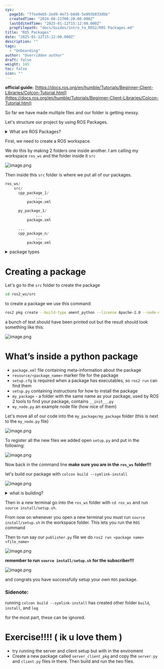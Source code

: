 ```yaml
---
sys:
  pageId: "7fea9eb5-2ed9-4e73-b6d6-5e093b833dbb"
  createdTime: "2024-08-21T00:28:00.000Z"
  lastEditedTime: "2025-01-12T15:12:00.000Z"
  propFilepath: "docs/Guides/intro_to_ROS2/ROS Packages.md"
title: "ROS Packages"
date: "2025-01-12T15:12:00.000Z"
description: ""
tags:
  - "Onboarding"
author: "Overridden author"
draft: false
weight: 145
toc: false
icon: ""
---
```


**official guide:** [https://docs.ros.org/en/humble/Tutorials/Beginner-Client-Libraries/Colcon-Tutorial.html](https://docs.ros.org/en/humble/Tutorials/Beginner-Client-Libraries/Colcon-Tutorial.html)

So far we have made multiple files and our folder is getting messy.

Let's structure our project by using ROS Packages.

<details>

<summary>What are ROS Packages?</summary>

ROS Packages are, as the name implies, packages of code that are highly sharable between ROS developers.

They consist of a folder, `package.xml` file, and source code

```python
      cpp_package_1/
		      ... imagine much code files here ..
          package.xml
```

</details>

First, we need to create a ROS workspace.

We do this by making 2 folders one inside another. I am calling my workspace `ros_ws` and the folder inside it `src`

![image.png](https://prod-files-secure.s3.us-west-2.amazonaws.com/d518164a-d88e-44d1-a4ee-3adb3bd8bce0/70706947-fd18-4537-a67b-e12946812d31/image.png?X-Amz-Algorithm=AWS4-HMAC-SHA256&X-Amz-Content-Sha256=UNSIGNED-PAYLOAD&X-Amz-Credential=ASIAZI2LB466YXMTNAZU%2F20250616%2Fus-west-2%2Fs3%2Faws4_request&X-Amz-Date=20250616T170856Z&X-Amz-Expires=3600&X-Amz-Security-Token=IQoJb3JpZ2luX2VjEHcaCXVzLXdlc3QtMiJHMEUCIQDiiOGtnXS0PXZqsIsq9YAMItKZBI7D9130ki1iXu56lAIgPOsjAi7rixjx2aEGGYbCofR4dvKb%2BToRi3EoEk6H4agq%2FwMIYBAAGgw2Mzc0MjMxODM4MDUiDJ5wYbJQdPkKCICNkyrcA4%2B40T45XF%2FQT7piIB5594SpUdXlAyAiOomql%2BCkARZ%2Bh097%2B2hNkjWediA%2FA2u5TK2B3wQG8THNSevgz1Hvf523Uh2Z4ZQWgzXEYbJTPA%2FNJcwYcRAg93%2BzdHA9Bd%2FezjPv%2BKK0%2F%2F6Jl4ZuEIn9poq5xM8wp81z846NFh6tjo1FI7VSzMjH23D2qIr%2BQTzBSbB38h%2Fqx4zC%2F%2BKbqtCFw%2BzxH6SL9ytSlwQV9bjGq4eWq1iNpbBPAdsRrvfU%2Bfc%2FwhSNiKMzKaNx1Akz2eYuK4WyfVFyVwaqfs5wZrwVPVaziHgD0SqwgPRPS2j5XAKVdCNMUx8O0%2BdPEIZsRRa%2FXzi3An%2F6ShLQRW%2B5VfP03wLS7AH%2F5zEkqLqq0X%2FsNnEmgpfzC8GfPhYO6KnnE2K06%2FvOB6S3WkZkMF%2Bgj5ht%2BBGJ2tjvjQ0JzSLwHnq1COY6VFlRyHa7Hu%2FcrXQ6ybzls5HvRVgqtAPRzvYP14LhWQbQu9GJNoz7qMUvK4mTmI%2FD2QEklB5g0DDV8Zj7yo%2Fgelbnrs3%2Fq%2F9%2FTFDzeYohA3LH8wFgpNGPcHH%2FKl4JG%2FBqXYAsXRHID%2FoR1m57aRhPzy%2BxCjMNOvazjJEfQNy5x7aaQVZidIA7uCspU6o%2BMNLhwMIGOqUBkwOD%2BRfVlapjZYE7gg%2B5tP68tafyqVHSP1tPHWWVSlulATy0OPWGc%2BvzR%2Bp0HFKZtFrEx0eNoHJk5Rv3%2BU4sIVeUyJKNTw6dwK7Aq241VMFtbNBkPVQaCJvb2ERaghLDi5UsE9MInfLDlvH9gV4ewK3tA66zJS%2FwOkuZnR%2B949ceBUblIl29Mbov%2BwFJeHGZoKRucLLSuPWD5nVdZ88J05uX3byJ&X-Amz-Signature=6c6b234a81896e6b20019e644e913a91a03f6d7a4b0ec8ee10d2ef979ad462d1&X-Amz-SignedHeaders=host&x-amz-checksum-mode=ENABLED&x-id=GetObject)

Then inside this `src` folder is where we put all of our packages.

```python
ros_ws/
    src/
      cpp_package_1/
		      ...
          package.xml

      py_package_1/
		      ...
          package.xml

      ...
      cpp_package_n/
		      ...
          package.xml

```

<details>

<summary>package types</summary>

packages can be either `C++` or python.

the intern file structure is different for each but for this guide we will stick to creating python packages

</details>

# Creating a package

Let's go to the `src` folder to create the package

```bash
cd ros2_ws/src
```

to create a package we use this command:

```bash
ros2 pkg create --build-type ament_python --license Apache-2.0 --node-name my_node my_package
```

a bunch of text should have been printed out but the result should look something like this:

![image.png](https://prod-files-secure.s3.us-west-2.amazonaws.com/d518164a-d88e-44d1-a4ee-3adb3bd8bce0/e6cf1e3f-8512-4a3e-b131-079f800bf3e8/image.png?X-Amz-Algorithm=AWS4-HMAC-SHA256&X-Amz-Content-Sha256=UNSIGNED-PAYLOAD&X-Amz-Credential=ASIAZI2LB466YXMTNAZU%2F20250616%2Fus-west-2%2Fs3%2Faws4_request&X-Amz-Date=20250616T170856Z&X-Amz-Expires=3600&X-Amz-Security-Token=IQoJb3JpZ2luX2VjEHcaCXVzLXdlc3QtMiJHMEUCIQDiiOGtnXS0PXZqsIsq9YAMItKZBI7D9130ki1iXu56lAIgPOsjAi7rixjx2aEGGYbCofR4dvKb%2BToRi3EoEk6H4agq%2FwMIYBAAGgw2Mzc0MjMxODM4MDUiDJ5wYbJQdPkKCICNkyrcA4%2B40T45XF%2FQT7piIB5594SpUdXlAyAiOomql%2BCkARZ%2Bh097%2B2hNkjWediA%2FA2u5TK2B3wQG8THNSevgz1Hvf523Uh2Z4ZQWgzXEYbJTPA%2FNJcwYcRAg93%2BzdHA9Bd%2FezjPv%2BKK0%2F%2F6Jl4ZuEIn9poq5xM8wp81z846NFh6tjo1FI7VSzMjH23D2qIr%2BQTzBSbB38h%2Fqx4zC%2F%2BKbqtCFw%2BzxH6SL9ytSlwQV9bjGq4eWq1iNpbBPAdsRrvfU%2Bfc%2FwhSNiKMzKaNx1Akz2eYuK4WyfVFyVwaqfs5wZrwVPVaziHgD0SqwgPRPS2j5XAKVdCNMUx8O0%2BdPEIZsRRa%2FXzi3An%2F6ShLQRW%2B5VfP03wLS7AH%2F5zEkqLqq0X%2FsNnEmgpfzC8GfPhYO6KnnE2K06%2FvOB6S3WkZkMF%2Bgj5ht%2BBGJ2tjvjQ0JzSLwHnq1COY6VFlRyHa7Hu%2FcrXQ6ybzls5HvRVgqtAPRzvYP14LhWQbQu9GJNoz7qMUvK4mTmI%2FD2QEklB5g0DDV8Zj7yo%2Fgelbnrs3%2Fq%2F9%2FTFDzeYohA3LH8wFgpNGPcHH%2FKl4JG%2FBqXYAsXRHID%2FoR1m57aRhPzy%2BxCjMNOvazjJEfQNy5x7aaQVZidIA7uCspU6o%2BMNLhwMIGOqUBkwOD%2BRfVlapjZYE7gg%2B5tP68tafyqVHSP1tPHWWVSlulATy0OPWGc%2BvzR%2Bp0HFKZtFrEx0eNoHJk5Rv3%2BU4sIVeUyJKNTw6dwK7Aq241VMFtbNBkPVQaCJvb2ERaghLDi5UsE9MInfLDlvH9gV4ewK3tA66zJS%2FwOkuZnR%2B949ceBUblIl29Mbov%2BwFJeHGZoKRucLLSuPWD5nVdZ88J05uX3byJ&X-Amz-Signature=267b03573a8b3738baab7304c3ed1747d0c9d6cf8ec95cd53e359758961808af&X-Amz-SignedHeaders=host&x-amz-checksum-mode=ENABLED&x-id=GetObject)

# What’s inside a python package

- `package.xml` file containing meta-information about the package
- `resource/<package_name>` marker file for the package
- `setup.cfg` is required when a package has executables, so `ros2 run` can find them
- `setup.py` containing instructions for how to install the package
- `my_package` - a folder with the same name as your package, used by ROS 2 tools to find your package, contains `__init__.py`
- `my_node.py` an example node file (how nice of them)

Let's move all of our code into the `my_package/my_package` folder (this is next to the `my_node.py` file)

![image.png](https://prod-files-secure.s3.us-west-2.amazonaws.com/d518164a-d88e-44d1-a4ee-3adb3bd8bce0/9ce58f11-0da9-4d3e-b86d-506a9685d378/image.png?X-Amz-Algorithm=AWS4-HMAC-SHA256&X-Amz-Content-Sha256=UNSIGNED-PAYLOAD&X-Amz-Credential=ASIAZI2LB466YXMTNAZU%2F20250616%2Fus-west-2%2Fs3%2Faws4_request&X-Amz-Date=20250616T170856Z&X-Amz-Expires=3600&X-Amz-Security-Token=IQoJb3JpZ2luX2VjEHcaCXVzLXdlc3QtMiJHMEUCIQDiiOGtnXS0PXZqsIsq9YAMItKZBI7D9130ki1iXu56lAIgPOsjAi7rixjx2aEGGYbCofR4dvKb%2BToRi3EoEk6H4agq%2FwMIYBAAGgw2Mzc0MjMxODM4MDUiDJ5wYbJQdPkKCICNkyrcA4%2B40T45XF%2FQT7piIB5594SpUdXlAyAiOomql%2BCkARZ%2Bh097%2B2hNkjWediA%2FA2u5TK2B3wQG8THNSevgz1Hvf523Uh2Z4ZQWgzXEYbJTPA%2FNJcwYcRAg93%2BzdHA9Bd%2FezjPv%2BKK0%2F%2F6Jl4ZuEIn9poq5xM8wp81z846NFh6tjo1FI7VSzMjH23D2qIr%2BQTzBSbB38h%2Fqx4zC%2F%2BKbqtCFw%2BzxH6SL9ytSlwQV9bjGq4eWq1iNpbBPAdsRrvfU%2Bfc%2FwhSNiKMzKaNx1Akz2eYuK4WyfVFyVwaqfs5wZrwVPVaziHgD0SqwgPRPS2j5XAKVdCNMUx8O0%2BdPEIZsRRa%2FXzi3An%2F6ShLQRW%2B5VfP03wLS7AH%2F5zEkqLqq0X%2FsNnEmgpfzC8GfPhYO6KnnE2K06%2FvOB6S3WkZkMF%2Bgj5ht%2BBGJ2tjvjQ0JzSLwHnq1COY6VFlRyHa7Hu%2FcrXQ6ybzls5HvRVgqtAPRzvYP14LhWQbQu9GJNoz7qMUvK4mTmI%2FD2QEklB5g0DDV8Zj7yo%2Fgelbnrs3%2Fq%2F9%2FTFDzeYohA3LH8wFgpNGPcHH%2FKl4JG%2FBqXYAsXRHID%2FoR1m57aRhPzy%2BxCjMNOvazjJEfQNy5x7aaQVZidIA7uCspU6o%2BMNLhwMIGOqUBkwOD%2BRfVlapjZYE7gg%2B5tP68tafyqVHSP1tPHWWVSlulATy0OPWGc%2BvzR%2Bp0HFKZtFrEx0eNoHJk5Rv3%2BU4sIVeUyJKNTw6dwK7Aq241VMFtbNBkPVQaCJvb2ERaghLDi5UsE9MInfLDlvH9gV4ewK3tA66zJS%2FwOkuZnR%2B949ceBUblIl29Mbov%2BwFJeHGZoKRucLLSuPWD5nVdZ88J05uX3byJ&X-Amz-Signature=6e63c2449eb64a9ff1f50d9fdd8323c592756017bb3186147f62ba86c97dce5b&X-Amz-SignedHeaders=host&x-amz-checksum-mode=ENABLED&x-id=GetObject)

To register all the new files we added open `setup.py` and put in the following:

![image.png](https://prod-files-secure.s3.us-west-2.amazonaws.com/d518164a-d88e-44d1-a4ee-3adb3bd8bce0/1cd7c262-4cae-4496-9d75-c178537d24a2/image.png?X-Amz-Algorithm=AWS4-HMAC-SHA256&X-Amz-Content-Sha256=UNSIGNED-PAYLOAD&X-Amz-Credential=ASIAZI2LB466YXMTNAZU%2F20250616%2Fus-west-2%2Fs3%2Faws4_request&X-Amz-Date=20250616T170856Z&X-Amz-Expires=3600&X-Amz-Security-Token=IQoJb3JpZ2luX2VjEHcaCXVzLXdlc3QtMiJHMEUCIQDiiOGtnXS0PXZqsIsq9YAMItKZBI7D9130ki1iXu56lAIgPOsjAi7rixjx2aEGGYbCofR4dvKb%2BToRi3EoEk6H4agq%2FwMIYBAAGgw2Mzc0MjMxODM4MDUiDJ5wYbJQdPkKCICNkyrcA4%2B40T45XF%2FQT7piIB5594SpUdXlAyAiOomql%2BCkARZ%2Bh097%2B2hNkjWediA%2FA2u5TK2B3wQG8THNSevgz1Hvf523Uh2Z4ZQWgzXEYbJTPA%2FNJcwYcRAg93%2BzdHA9Bd%2FezjPv%2BKK0%2F%2F6Jl4ZuEIn9poq5xM8wp81z846NFh6tjo1FI7VSzMjH23D2qIr%2BQTzBSbB38h%2Fqx4zC%2F%2BKbqtCFw%2BzxH6SL9ytSlwQV9bjGq4eWq1iNpbBPAdsRrvfU%2Bfc%2FwhSNiKMzKaNx1Akz2eYuK4WyfVFyVwaqfs5wZrwVPVaziHgD0SqwgPRPS2j5XAKVdCNMUx8O0%2BdPEIZsRRa%2FXzi3An%2F6ShLQRW%2B5VfP03wLS7AH%2F5zEkqLqq0X%2FsNnEmgpfzC8GfPhYO6KnnE2K06%2FvOB6S3WkZkMF%2Bgj5ht%2BBGJ2tjvjQ0JzSLwHnq1COY6VFlRyHa7Hu%2FcrXQ6ybzls5HvRVgqtAPRzvYP14LhWQbQu9GJNoz7qMUvK4mTmI%2FD2QEklB5g0DDV8Zj7yo%2Fgelbnrs3%2Fq%2F9%2FTFDzeYohA3LH8wFgpNGPcHH%2FKl4JG%2FBqXYAsXRHID%2FoR1m57aRhPzy%2BxCjMNOvazjJEfQNy5x7aaQVZidIA7uCspU6o%2BMNLhwMIGOqUBkwOD%2BRfVlapjZYE7gg%2B5tP68tafyqVHSP1tPHWWVSlulATy0OPWGc%2BvzR%2Bp0HFKZtFrEx0eNoHJk5Rv3%2BU4sIVeUyJKNTw6dwK7Aq241VMFtbNBkPVQaCJvb2ERaghLDi5UsE9MInfLDlvH9gV4ewK3tA66zJS%2FwOkuZnR%2B949ceBUblIl29Mbov%2BwFJeHGZoKRucLLSuPWD5nVdZ88J05uX3byJ&X-Amz-Signature=54a757db152edefa5cd01b8e75291c6c3349697c52d190941bbd4fb470dd9121&X-Amz-SignedHeaders=host&x-amz-checksum-mode=ENABLED&x-id=GetObject)

Now back in the command line **make sure you are in the** **`ros_ws`** **folder!!!**

let's build our package with `colcon build --symlink-install`

![image.png](https://prod-files-secure.s3.us-west-2.amazonaws.com/d518164a-d88e-44d1-a4ee-3adb3bd8bce0/2f2a0d27-b173-48fd-b189-5f5c0ce65619/image.png?X-Amz-Algorithm=AWS4-HMAC-SHA256&X-Amz-Content-Sha256=UNSIGNED-PAYLOAD&X-Amz-Credential=ASIAZI2LB466YXMTNAZU%2F20250616%2Fus-west-2%2Fs3%2Faws4_request&X-Amz-Date=20250616T170856Z&X-Amz-Expires=3600&X-Amz-Security-Token=IQoJb3JpZ2luX2VjEHcaCXVzLXdlc3QtMiJHMEUCIQDiiOGtnXS0PXZqsIsq9YAMItKZBI7D9130ki1iXu56lAIgPOsjAi7rixjx2aEGGYbCofR4dvKb%2BToRi3EoEk6H4agq%2FwMIYBAAGgw2Mzc0MjMxODM4MDUiDJ5wYbJQdPkKCICNkyrcA4%2B40T45XF%2FQT7piIB5594SpUdXlAyAiOomql%2BCkARZ%2Bh097%2B2hNkjWediA%2FA2u5TK2B3wQG8THNSevgz1Hvf523Uh2Z4ZQWgzXEYbJTPA%2FNJcwYcRAg93%2BzdHA9Bd%2FezjPv%2BKK0%2F%2F6Jl4ZuEIn9poq5xM8wp81z846NFh6tjo1FI7VSzMjH23D2qIr%2BQTzBSbB38h%2Fqx4zC%2F%2BKbqtCFw%2BzxH6SL9ytSlwQV9bjGq4eWq1iNpbBPAdsRrvfU%2Bfc%2FwhSNiKMzKaNx1Akz2eYuK4WyfVFyVwaqfs5wZrwVPVaziHgD0SqwgPRPS2j5XAKVdCNMUx8O0%2BdPEIZsRRa%2FXzi3An%2F6ShLQRW%2B5VfP03wLS7AH%2F5zEkqLqq0X%2FsNnEmgpfzC8GfPhYO6KnnE2K06%2FvOB6S3WkZkMF%2Bgj5ht%2BBGJ2tjvjQ0JzSLwHnq1COY6VFlRyHa7Hu%2FcrXQ6ybzls5HvRVgqtAPRzvYP14LhWQbQu9GJNoz7qMUvK4mTmI%2FD2QEklB5g0DDV8Zj7yo%2Fgelbnrs3%2Fq%2F9%2FTFDzeYohA3LH8wFgpNGPcHH%2FKl4JG%2FBqXYAsXRHID%2FoR1m57aRhPzy%2BxCjMNOvazjJEfQNy5x7aaQVZidIA7uCspU6o%2BMNLhwMIGOqUBkwOD%2BRfVlapjZYE7gg%2B5tP68tafyqVHSP1tPHWWVSlulATy0OPWGc%2BvzR%2Bp0HFKZtFrEx0eNoHJk5Rv3%2BU4sIVeUyJKNTw6dwK7Aq241VMFtbNBkPVQaCJvb2ERaghLDi5UsE9MInfLDlvH9gV4ewK3tA66zJS%2FwOkuZnR%2B949ceBUblIl29Mbov%2BwFJeHGZoKRucLLSuPWD5nVdZ88J05uX3byJ&X-Amz-Signature=abc4070d2a8b8d3575c914301d33384d4a04ad82605524b47ddbc9f2253c69aa&X-Amz-SignedHeaders=host&x-amz-checksum-mode=ENABLED&x-id=GetObject)

<details>

<summary>what is building?</summary>

if you are a CS major at Rose-Hulman you will learn the answer to this in CSSE132

but TLDR; is it combines all the code files into one program that can be run easily 

</details>

Then in a new terminal go into the `ros_ws` folder with `cd ros_ws` and run `source install/setup.sh`. 

From now on whenever you open a new terminal you must run `source install/setup.sh` in the workspace folder. This lets you run the `ROS` command

Then to run say our `publisher.py` file we do `ros2 run <package name> <file_name>`

![image.png](https://prod-files-secure.s3.us-west-2.amazonaws.com/d518164a-d88e-44d1-a4ee-3adb3bd8bce0/4f4b1219-3a44-4632-aa0a-ce3471699f59/image.png?X-Amz-Algorithm=AWS4-HMAC-SHA256&X-Amz-Content-Sha256=UNSIGNED-PAYLOAD&X-Amz-Credential=ASIAZI2LB466YXMTNAZU%2F20250616%2Fus-west-2%2Fs3%2Faws4_request&X-Amz-Date=20250616T170856Z&X-Amz-Expires=3600&X-Amz-Security-Token=IQoJb3JpZ2luX2VjEHcaCXVzLXdlc3QtMiJHMEUCIQDiiOGtnXS0PXZqsIsq9YAMItKZBI7D9130ki1iXu56lAIgPOsjAi7rixjx2aEGGYbCofR4dvKb%2BToRi3EoEk6H4agq%2FwMIYBAAGgw2Mzc0MjMxODM4MDUiDJ5wYbJQdPkKCICNkyrcA4%2B40T45XF%2FQT7piIB5594SpUdXlAyAiOomql%2BCkARZ%2Bh097%2B2hNkjWediA%2FA2u5TK2B3wQG8THNSevgz1Hvf523Uh2Z4ZQWgzXEYbJTPA%2FNJcwYcRAg93%2BzdHA9Bd%2FezjPv%2BKK0%2F%2F6Jl4ZuEIn9poq5xM8wp81z846NFh6tjo1FI7VSzMjH23D2qIr%2BQTzBSbB38h%2Fqx4zC%2F%2BKbqtCFw%2BzxH6SL9ytSlwQV9bjGq4eWq1iNpbBPAdsRrvfU%2Bfc%2FwhSNiKMzKaNx1Akz2eYuK4WyfVFyVwaqfs5wZrwVPVaziHgD0SqwgPRPS2j5XAKVdCNMUx8O0%2BdPEIZsRRa%2FXzi3An%2F6ShLQRW%2B5VfP03wLS7AH%2F5zEkqLqq0X%2FsNnEmgpfzC8GfPhYO6KnnE2K06%2FvOB6S3WkZkMF%2Bgj5ht%2BBGJ2tjvjQ0JzSLwHnq1COY6VFlRyHa7Hu%2FcrXQ6ybzls5HvRVgqtAPRzvYP14LhWQbQu9GJNoz7qMUvK4mTmI%2FD2QEklB5g0DDV8Zj7yo%2Fgelbnrs3%2Fq%2F9%2FTFDzeYohA3LH8wFgpNGPcHH%2FKl4JG%2FBqXYAsXRHID%2FoR1m57aRhPzy%2BxCjMNOvazjJEfQNy5x7aaQVZidIA7uCspU6o%2BMNLhwMIGOqUBkwOD%2BRfVlapjZYE7gg%2B5tP68tafyqVHSP1tPHWWVSlulATy0OPWGc%2BvzR%2Bp0HFKZtFrEx0eNoHJk5Rv3%2BU4sIVeUyJKNTw6dwK7Aq241VMFtbNBkPVQaCJvb2ERaghLDi5UsE9MInfLDlvH9gV4ewK3tA66zJS%2FwOkuZnR%2B949ceBUblIl29Mbov%2BwFJeHGZoKRucLLSuPWD5nVdZ88J05uX3byJ&X-Amz-Signature=90a92e1c79ab367a496abbda116e0886a1c8ba4507b91754279e459f1b738927&X-Amz-SignedHeaders=host&x-amz-checksum-mode=ENABLED&x-id=GetObject)

**remember to run** **`source install/setup.sh`** **for the subscriber!!!**

![image.png](https://prod-files-secure.s3.us-west-2.amazonaws.com/d518164a-d88e-44d1-a4ee-3adb3bd8bce0/02121119-dad4-49ec-8356-c956108b4243/image.png?X-Amz-Algorithm=AWS4-HMAC-SHA256&X-Amz-Content-Sha256=UNSIGNED-PAYLOAD&X-Amz-Credential=ASIAZI2LB466YXMTNAZU%2F20250616%2Fus-west-2%2Fs3%2Faws4_request&X-Amz-Date=20250616T170856Z&X-Amz-Expires=3600&X-Amz-Security-Token=IQoJb3JpZ2luX2VjEHcaCXVzLXdlc3QtMiJHMEUCIQDiiOGtnXS0PXZqsIsq9YAMItKZBI7D9130ki1iXu56lAIgPOsjAi7rixjx2aEGGYbCofR4dvKb%2BToRi3EoEk6H4agq%2FwMIYBAAGgw2Mzc0MjMxODM4MDUiDJ5wYbJQdPkKCICNkyrcA4%2B40T45XF%2FQT7piIB5594SpUdXlAyAiOomql%2BCkARZ%2Bh097%2B2hNkjWediA%2FA2u5TK2B3wQG8THNSevgz1Hvf523Uh2Z4ZQWgzXEYbJTPA%2FNJcwYcRAg93%2BzdHA9Bd%2FezjPv%2BKK0%2F%2F6Jl4ZuEIn9poq5xM8wp81z846NFh6tjo1FI7VSzMjH23D2qIr%2BQTzBSbB38h%2Fqx4zC%2F%2BKbqtCFw%2BzxH6SL9ytSlwQV9bjGq4eWq1iNpbBPAdsRrvfU%2Bfc%2FwhSNiKMzKaNx1Akz2eYuK4WyfVFyVwaqfs5wZrwVPVaziHgD0SqwgPRPS2j5XAKVdCNMUx8O0%2BdPEIZsRRa%2FXzi3An%2F6ShLQRW%2B5VfP03wLS7AH%2F5zEkqLqq0X%2FsNnEmgpfzC8GfPhYO6KnnE2K06%2FvOB6S3WkZkMF%2Bgj5ht%2BBGJ2tjvjQ0JzSLwHnq1COY6VFlRyHa7Hu%2FcrXQ6ybzls5HvRVgqtAPRzvYP14LhWQbQu9GJNoz7qMUvK4mTmI%2FD2QEklB5g0DDV8Zj7yo%2Fgelbnrs3%2Fq%2F9%2FTFDzeYohA3LH8wFgpNGPcHH%2FKl4JG%2FBqXYAsXRHID%2FoR1m57aRhPzy%2BxCjMNOvazjJEfQNy5x7aaQVZidIA7uCspU6o%2BMNLhwMIGOqUBkwOD%2BRfVlapjZYE7gg%2B5tP68tafyqVHSP1tPHWWVSlulATy0OPWGc%2BvzR%2Bp0HFKZtFrEx0eNoHJk5Rv3%2BU4sIVeUyJKNTw6dwK7Aq241VMFtbNBkPVQaCJvb2ERaghLDi5UsE9MInfLDlvH9gV4ewK3tA66zJS%2FwOkuZnR%2B949ceBUblIl29Mbov%2BwFJeHGZoKRucLLSuPWD5nVdZ88J05uX3byJ&X-Amz-Signature=6aa0e47c9577d8bd64e19904a34fc3cb42ddc1f123f90c31cf32e7b2b8dc9e8b&X-Amz-SignedHeaders=host&x-amz-checksum-mode=ENABLED&x-id=GetObject)

and congrats you have successfully setup your own `ROS` package.

### Sidenote:

running `colcon build --symlink-install` has created other folder `build`, `install`, and `log`

for the most part, these can be ignored.

# Exercise!!!! ( ik u love them )

- try running the server and client setup but with in the enviroment
- Create a new package called `server_client_pkg` and copy the `server.py` and `client.py` files in there. Then build and run the two files.
